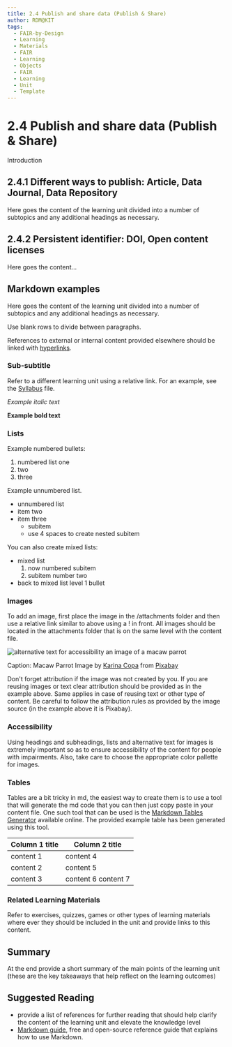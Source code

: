 ```yaml
---
title: 2.4 Publish and share data (Publish & Share)
author: RDM@KIT
tags:
  - FAIR-by-Design
  - Learning
  - Materials
  - FAIR
  - Learning
  - Objects
  - FAIR
  - Learning
  - Unit
  - Template
---
```


# 2.4 Publish and share data (Publish & Share)

Introduction

## 2.4.1 Different ways to publish: Article, Data Journal, Data Repository

Here goes the content of the learning unit divided into a number of subtopics and any additional headings as necessary.

## 2.4.2 Persistent identifier: DOI, Open content licenses

Here goes the content...

## Markdown examples

Here goes the content of the learning unit divided into a number of subtopics and any additional headings as necessary.

Use blank rows to divide between paragraphs.

References to external or internal content provided elsewhere should be linked with [hyperlinks](https://pages.github.com/).

### Sub-subtitle

Refer to a different learning unit using a relative link. For an example, see the [Syllabus](../index.md) file.

*Example italic text*

**Example bold text**

### Lists

Example numbered bullets:

1. numbered list one
2. two
3. three

Example unnumbered list.

- unnumbered list
- item two
- item three
    - subitem
    - use 4 spaces to create nested subitem

You can also create mixed lists:

- mixed list
    1. now numbered subitem
    2. subitem number two
- back to mixed list level 1 bullet

### Images

To add an image, first place the image in the /attachments folder and then use a relative link similar to above using a ! in front. 
All images should be located in the attachments folder that is on the same level with the content file. 

![alternative text for accessibility an image of a macaw parrot](attachments/macaw-g8f80c4f64_640.jpg)

Caption: Macaw Parrot
Image by [Karina Copa](https://pixabay.com/users/kayuli-781524) from [Pixabay](https://pixabay.com)


Don't forget attribution if the image was not created by you. If you are reusing images or text clear attribution should be provided as in the example above. Same applies in case of reusing text or other type of content. Be careful to follow the attribution rules as provided by the image source (in the example above it is Pixabay).

### Accessibility

Using headings and subheadings, lists and alternative text for images is extremely important so as to ensure accessibility of the content for people with impairments. Also, take care to choose the appropriate color pallette for images.

### Tables

Tables are a bit tricky in md, the easiest way to create them is to use a tool that will generate the md code that you can then just copy paste in your content file.
One such tool that can be used is the [Markdown Tables Generator](https://www.tablesgenerator.com/markdown_tables) available online. The provided example table has been generated using this tool. 

| **Column 1 title** | **Column 2 title**  |
|--------------------|---------------------|
| content 1          |      content 4      |
| content 2          |      content 5      |
| content 3          | content 6 content 7 |

### Related Learning Materials

Refer to exercises, quizzes, games or other types of learning materials where ever they should be included in the unit and provide links to this content.


## Summary

At the end provide a short summary of the main points of the learning unit (these are the key takeaways that help reflect on the learning outcomes)

## Suggested Reading

- provide a list of references for further reading that should help clarify the content of the learning unit and elevate the knowledge level
- [Markdown guide](https://www.markdownguide.org/), free and open-source reference guide that explains how to use Markdown.

